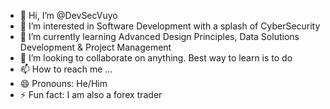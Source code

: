 - 👋 Hi, I’m @DevSecVuyo
- 👀 I’m interested in Software Development with a splash of CyberSecurity
- 🌱 I’m currently learning Advanced Design Principles, Data Solutions Development & Project Management
- 💞️ I’m looking to collaborate on anything. Best way to learn is to do
- 📫 How to reach me ...
- 😄 Pronouns: He/Him
- ⚡ Fun fact: I am also a forex trader

<!---
DevSecVuyo/DevSecVuyo is a ✨ special ✨ repository because its `README.md` (this file) appears on your GitHub profile.
You can click the Preview link to take a look at your changes.
--->
